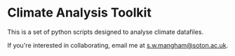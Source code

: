 # Climate Analysis Toolkit

This is a set of python scripts designed to analyse climate datafiles.

If you're interested in collaborating, email me at s.w.mangham@soton.ac.uk.

